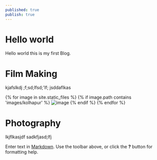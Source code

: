 ```yaml
---
published: true
publish: true
---
```

# Hello world  

 Hello world this is my first Blog.
 
# Film Making	
	
kjafslkdj ;f;sd;lfsd;'lf; jsddaflkas 

{% for image in site.static_files %}
    {% if image.path contains 'images/kolhapur' %}
        <img src="{{ site.baseurl }}{{ image.path }}" alt="image" />
    {% endif %}
{% endfor %}
    
# Photography


lkjflkasjdf
sadkfjasd;lfj


Enter text in [Markdown](http://daringfireball.net/projects/markdown/). Use the toolbar above, or click the **?** button for formatting help.
